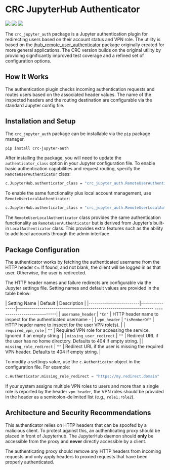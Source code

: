 # CRC JupyterHub Authenticator
[![](https://app.codacy.com/project/badge/Grade/5e1a00bf8dbe4daf8275fc88ce748ea6)](https://app.codacy.com/gh/pitt-crc/Jupyter-Authenticator/dashboard)
[![](https://app.codacy.com/project/badge/Coverage/5e1a00bf8dbe4daf8275fc88ce748ea6)](https://app.codacy.com/gh/pitt-crc/Jupyter-Authenticator/dashboard)
[![](https://github.com/pitt-crc/Jupyter-Authenticator/actions/workflows/PackageTest.yml/badge.svg)](https://github.com/pitt-crc/Jupyter-Authenticator/actions/workflows/PackageTest.yml)

The `crc_jupyter_auth` package is a Jupyter authentication plugin for redirecting users based on their account status and VPN role.
The utility is based on the [jhub_remote_user_authenticator](https://github.com/cwaldbieser/jhub_remote_user_authenticator)
package originally created for more general applications.
The CRC version builds on the original utility by providing significantly improved test coverage and a refined set of configuration options.

## How It Works

The authentication plugin checks incoming authentication requests and routes users based on the associated header values.
The name of the inspected headers and the routing destination are configurable via the standard Jupyter config file.

## Installation and Setup

The `crc_jupyter_auth` package can be installable via the `pip` package manager.

```bash
pip install crc-jupyter-auth
```

After installing the package, you will need to update the `authenticator_class` option in your Jupyter configuration file.
To enable basic authentication capabilities and request routing, specify the `RemoteUserAuthenticator` class:

```bash
c.JupyterHub.authenticator_class = "crc_jupyter_auth.RemoteUserAuthenticator"
```

To enable the same functionality plus local account management, use `RemoteUserLocalAuthenticator`:

```bash
c.JupyterHub.authenticator_class = "crc_jupyter_auth.RemoteUserLocalAuthenticator"
```

The `RemoteUserLocalAuthenticator` class provides the same authentication functionality
as `RemoteUserAuthenticator` but is derived from Jupyter's built-in `LocalAuthenticator` class. 
This provides extra features such as the ability to add local accounts through the admin interface.

## Package Configuration

The authenticator works by fetching the authenticated username from the HTTP header `Cn`.
If found, and not blank, the client will be logged in as that user.
Otherwise, the user is redirected.

The HTTP header names and failure redirects are configurable via the Jupyter settings file.
Setting names and default values are provided in the table below:

| Setting Name            | Default        | Description                                                                                    |
|-------------------------|----------------|------------------------------------------------------------------- -----------------------------|
| `username_header`       | `"Cn"`         | HTTP header name to inspect for the authenticated username         -                            |
| `vpn_header`            | `"isMemberOf"` | HTTP header name to inspect for the user VPN role(s).                                           |
| `required_vpn_role`     | `""`           | Required VPN role for accessing the service. Ignored if an empty string.                        |
| `missing_user_redirect` | `""`           | Redirect URL if the user has no home directory. Defaults to 404 if empty string.                |
| `missing_role_redirect` | `""`           | Redirect URL if the user is missing the required VPN header. Defaults to 404 if empty string.   |

To modify a settings value, use the `c.Authenticator` object in the configuration file.
For example:

```python
c.Authenticator.missing_role_redirect = "https://my.redirect.domain"
```

If your system assigns multiple VPN roles to users and more than a single role is reported by the header
`vpn_header`, the VPN roles should be provided in the header as a semicolon-delimited list
(e.g., `role1;role2`).

## Architecture and Security Recommendations

This authenticator relies on HTTP headers that can be spoofed by a malicious client.
To protect against this, an authenticating proxy should be placed in front
of Jupyterhub. The JupyterHub daemon should **only** be accessible from the proxy
and **never** directly accessible by a client.

The authenticating proxy should remove any HTTP headers from incoming
requests and only apply headers to proxied requests that have been properly authenticated.
